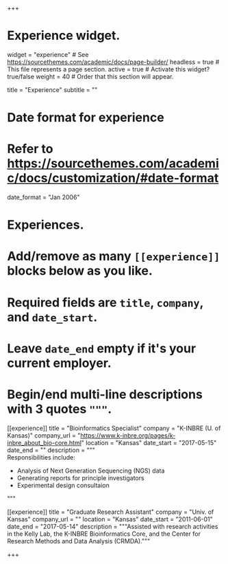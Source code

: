 +++
# Experience widget.
widget = "experience"  # See https://sourcethemes.com/academic/docs/page-builder/
headless = true  # This file represents a page section.
active = true  # Activate this widget? true/false
weight = 40  # Order that this section will appear.

title = "Experience"
subtitle = ""

# Date format for experience
#   Refer to https://sourcethemes.com/academic/docs/customization/#date-format
date_format = "Jan 2006"

# Experiences.
#   Add/remove as many `[[experience]]` blocks below as you like.
#   Required fields are `title`, `company`, and `date_start`.
#   Leave `date_end` empty if it's your current employer.
#   Begin/end multi-line descriptions with 3 quotes `"""`.
[[experience]]
  title = "Bioinformatics Specialist"
  company = "K-INBRE (U. of Kansas)"
  company_url = "https://www.k-inbre.org/pages/k-inbre_about_bio-core.html"
  location = "Kansas"
  date_start = "2017-05-15"
  date_end = ""
  description = """  
  Responsibilities include:
  
  * Analysis of Next Generation Sequencing (NGS) data
  * Generating reports for principle investigators
  * Experimental design consultaion

  """

[[experience]]
  title = "Graduate Research Assistant"
  company = "Univ. of Kansas"
  company_url = ""
  location = "Kansas"
  date_start = "2011-06-01"
  date_end = "2017-05-14"
  description = """Assisted with research activities in the Kelly Lab, the K-INBRE Bioinformatics Core, and the Center for Research Methods and Data Analysis (CRMDA)."""

+++

